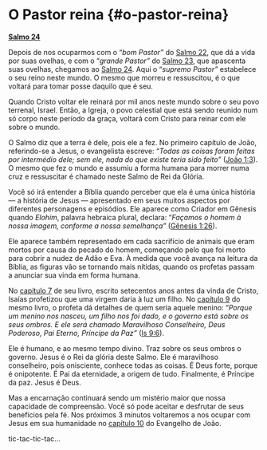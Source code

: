 # O Pastor reina {#o-pastor-reina}

[**Salmo 24**](http://bibliaonline.com.br/acf/sl/24)

Depois de nos ocuparmos com o “_bom Pastor”_ do [Salmo 22](http://bibliaonline.com.br/acf/sl/22), que dá a vida por suas ovelhas, e com o “_grande Pastor”_ do [Salmo 23](http://bibliaonline.com.br/acf/sl/23), que apascenta suas ovelhas, chegamos ao [Salmo 24](http://bibliaonline.com.br/acf/sl/24). Aqui o “_supremo Pastor”_ estabelece o seu reino neste mundo. O mesmo que morreu e ressuscitou, é o que voltará para tomar posse daquilo que é seu.

Quando Cristo voltar ele reinará por mil anos neste mundo sobre o seu povo terrenal, Israel. Então, a Igreja, o povo celestial que está sendo reunido num só corpo neste período da graça, voltará com Cristo para reinar com ele sobre o mundo.

O Salmo diz que a terra é dele, pois ele a fez. No primeiro capítulo de João, referindo-se a Jesus, o evangelista escreve: “_Todas as coisas foram feitas por intermédio dele; sem ele, nada do que existe teria sido feito”_ ([João 1:3](http://bibliaonline.com.br/acf/jo/1/3)). O mesmo que fez o mundo e assumiu a forma humana para morrer numa cruz e ressuscitar é chamado neste Salmo de Rei da Glória.

Você só irá entender a Bíblia quando perceber que ela é uma única história — a história de Jesus — apresentado em seus muitos aspectos por diferentes personagens e episódios. Ele aparece como Criador em Gênesis quando _Elohim_, palavra hebraica plural, declara: “_Façamos o homem à nossa imagem, conforme a nossa semelhança”_ ([Gênesis 1:26](http://bibliaonline.com.br/acf/gn/1/26)).

Ele aparece também representado em cada sacrifício de animais que eram mortos por causa do pecado do homem, começando pelo que foi morto para cobrir a nudez de Adão e Eva. À medida que você avança na leitura da Bíblia, as figuras vão se tornando mais nítidas, quando os profetas passam a anunciar sua vinda em forma humana.

No [capítulo 7](http://bibliaonline.com.br/acf/is/7) de seu livro, escrito setecentos anos antes da vinda de Cristo, Isaías profetizou que uma virgem daria à luz um filho. No [capítulo 9](http://bibliaonline.com.br/acf/is/9) do mesmo livro, o profeta dá detalhes de quem seria aquele menino: “_Porque um menino nos nasceu, um filho nos foi dado, e o governo está sobre os seus ombros. E ele será chamado Maravilhoso Conselheiro, Deus Poderoso, Pai Eterno, Príncipe da Paz”_ ([Is 9:6](http://bibliaonline.com.br/acf/is/9/6)).

Ele é humano, e ao mesmo tempo divino. Traz sobre os seus ombros o governo. Jesus é o Rei da glória deste Salmo. Ele é maravilhoso conselheiro, pois onisciente, conhece todas as coisas. É Deus forte, porque é onipotente. É Pai da eternidade, a origem de tudo. Finalmente, é Príncipe da paz. Jesus é Deus.

Mas a encarnação continuará sendo um mistério maior que nossa capacidade de compreensão. Você só pode aceitar e desfrutar de seus benefícios pela fé. Nos próximos 3 minutos voltaremos a nos ocupar com Jesus em sua humanidade no [capítulo 10](http://bibliaonline.com.br/acf/jo/10) do Evangelho de João.

tic-tac-tic-tac...